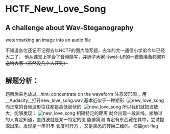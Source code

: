 # HCTF_New_Love_Song

## A challenge about Wav-Steganography

watermarking an image into an audio file

不知道各位还记不记得去年HCTF的图片隐写题，去年的大一通信小学弟今年已经大二了。
他从课堂上学会了音频隐写，~~并选了大家（wo）LP的一首歌准备在双11送给大家（虽然没几个人开到）~~

## __解题分析：__

题目后来也放过__hint: concentrate on the waveform 注意波形图__
用__Audacity__打开new_love_song.wav,基本近似于一种矩形:
![new_love_song](http://olqhuq6wn.bkt.clouddn.com/HCTF_1.png  "new_love_song")
而正常的音频波形往往都是高低起伏的:
![new_love_song](http://olqhuq6wn.bkt.clouddn.com/HCTF_3.png  "new_love_song")
所以我们就把波放大，能够发现：
![new_love_song](http://olqhuq6wn.bkt.clouddn.com/HCTF_2.png  "new_love_song")
相隔特定的距离 就会出现一段直线。接触过的人肯定知道，直线波就是某一特定的值
能够猜测 肯定有东西藏在其中，尝试提取出来，发现是一串01串 长度可开方 ，又是熟悉的转换二维码，扫描get flag
